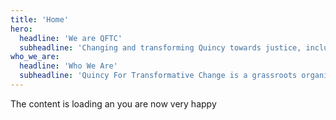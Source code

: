 ```yaml
---
title: 'Home'
hero:
  headline: 'We are QFTC'
  subheadline: 'Changing and transforming Quincy towards justice, inclusion, and anti-racism'
who_we_are:
  headline: 'Who We Are'
  subheadline: 'Quincy For Transformative Change is a grassroots organization that formed in the wake of the Black Lives Matter protests in summer 2020 after the murder of George Floyd. The primary focus of the group is to organize, promote, and facilitate collaborative and strategic antiracist actions and initiatives that seek to break down structures of oppression and discrimination.'
---
```


The content is loading an you are now very happy
